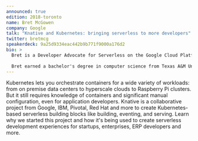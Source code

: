 ```yaml
---
announced: true
edition: 2018-toronto
name: Bret McGowen
company: Google
talk: "Knative and Kubernetes: bringing serverless to more developers"
twitter: bretmcg
speakerdeck: 9a25d9334eac442b9b771f9000a176d2
bio: > 
  Bret is a Developer Advocate for Serverless on the Google Cloud Platform team at Google, focusing on serverless products like Google Cloud Functions, App Engine, Firebase, machine learning APIs, and more. He's currently an aspiring Node.js developer. Prior to Google, Bret worked as a software engineer in the cloud industry at Rackspace. He's often on the running trail, volleyball court or kickball field.  
    
  Bret earned a bachelor's degree in computer science from Texas A&M University.
---
```


Kubernetes lets you orchestrate containers for a wide variety of workloads: from on premise data centers to hyperscale clouds to Raspberry Pi clusters. But it still requires knowledge of containers and significant manual configuration, even for application developers. Knative is a collaborative project from Google, IBM, Pivotal, Red Hat and more to create Kubernetes-based serverless building blocks like building, eventing, and serving. Learn why we started this project and how it's being used to create serverless development experiences for startups, enterprises, ERP developers and more.
